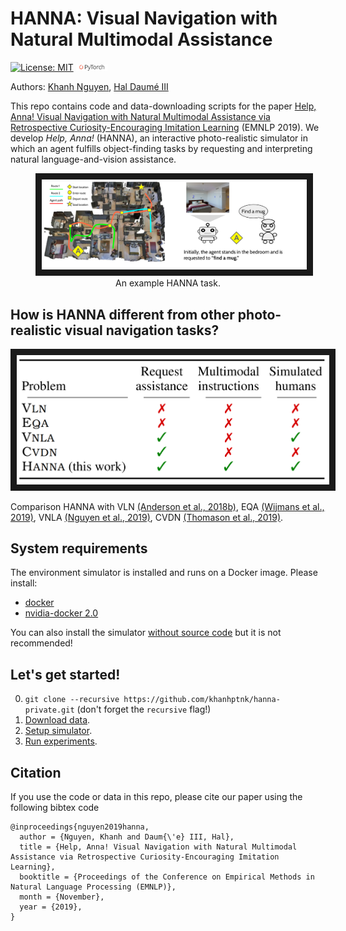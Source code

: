 # HANNA: Visual Navigation with Natural Multimodal Assistance

[![License: MIT](https://img.shields.io/badge/License-MIT-yellow.svg)](https://opensource.org/licenses/MIT) <img src="teaser/pytorch-logo-dark.png" width="10%"> 

Authors: [Khanh Nguyen](https://khanhptnk.github.io), [Hal Daumé III](http://users.umiacs.umd.edu/~hal/)

This repo contains code and data-downloading scripts for the paper [Help, Anna! Visual Navigation with Natural Multimodal Assistance via Retrospective Curiosity-Encouraging Imitation Learning](https://arxiv.org/abs/1909.01871) (EMNLP 2019). We develop *Help, Anna!* (HANNA), an interactive photo-realistic simulator in which an agent fulfills object-finding tasks by requesting and interpreting natural language-and-vision assistance.

<p align="center">
<div style="text-align: center">
<figure>
<img src="teaser/example.png" alt="IMAGE ALT TEXT HERE" width="1000" border="10"/>
<figcaption> An example HANNA task.</figcaption>
</figure>
</div>
</p>


## How is HANNA different from other photo-realistic visual navigation tasks?

<p align="center">
<img src="teaser/difference.png" alt="IMAGE ALT TEXT HERE" width="500" border="10"/>
 <figcaption>Comparison HANNA with VLN <a href="https://arxiv.org/abs/1711.07280">(Anderson et al., 2018b)</a>, EQA <a href="https://arxiv.org/abs/1904.03461">(Wijmans et al., 2019)</a>, VNLA <a href="https://arxiv.org/abs/1812.04155">(Nguyen et al., 2019)</a>, CVDN <a href="https://arxiv.org/abs/1907.04957">(Thomason et al., 2019)</a>.</figcaption>
</p>

## System requirements

The environment simulator is installed and runs on a Docker image. Please install:

* [docker](https://docs.docker.com/install/)
* [nvidia-docker 2.0](https://github.com/nvidia/nvidia-docker/wiki/Installation-(version-2.0))

You can also install the simulator [without source code](https://github.com/peteanderson80/Matterport3DSimulator#building-without-docker) but it is not recommended!

## Let's get started!

0. `git clone --recursive https://github.com/khanhptnk/hanna-private.git` (don't forget the `recursive` flag!)
1. [Download data](https://github.com/khanhptnk/hanna-private/tree/master/data). 
2. [Setup simulator](https://github.com/khanhptnk/hanna-private/tree/master/code). 
3. [Run experiments](https://github.com/khanhptnk/hanna-private/tree/master/code/tasks/HANNA). 



## Citation

If you use the code or data in this repo, please cite our paper using the following bibtex code

```
@inproceedings{nguyen2019hanna,
  author = {Nguyen, Khanh and Daum{\'e} III, Hal},
  title = {Help, Anna! Visual Navigation with Natural Multimodal Assistance via Retrospective Curiosity-Encouraging Imitation Learning},
  booktitle = {Proceedings of the Conference on Empirical Methods in Natural Language Processing (EMNLP)},
  month = {November},
  year = {2019},
}
```
